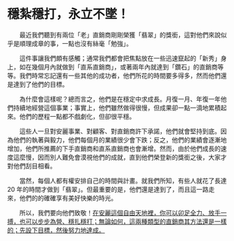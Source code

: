 # 穩紮穩打，永立不墜！

&emsp;&emsp;最近我們聽到有兩位「老」直銷商剛剛榮獲「翡翠」的獎銜，這對他們來說似乎是順理成章的事，一點也沒有絲毫「勉強」。

&emsp;&emsp;這件事讓我們頗有感觸；通常我們都會把焦點放在一些迅速竄起的「新秀」身上，如在幾個月內就做到「直系直銷商」，或著兩年內就達到「鑽石」的直銷商等等。我們時常忘記還有一些其他的成功者，他們所花的時間要多得多，然而他們還是達到了他們的目標。

&emsp;&emsp;為什麼會這樣呢？總而言之，他們是在穩定中求成長。月復一月、年復一年他們持續地經營這個事業；事實上，他們雖然做得很慢，但成果卻一點一滴地累積起來。他們的歷程一點都不戲劇化，但卻很平穩。

&emsp;&emsp;這些人一旦對安麗事業、對顧客、對直銷商許下承諾，他們就會堅持到底。因為他們的執著與毅力，他們每個月的業績很少會下跌；反之，他們的業績會逐漸地增加，他們所推薦的下手直銷商和直系直銷商也會漸增。然而，由於他們成長的速度這麼慢，因而別人難免會漠視他們的成就，直到他們榮登新的獎銜之後，大家才對他們刮目相看。

&emsp;&emsp;當然，每個人都有權安排自己的時間與計畫。就我們所知，有些人就花了長達 20 年的時間才做到「翡翠」。但最重要的是，他們還是達到了，而且這一路走來，他們的的確確享有美好快樂的時光。

&emsp;&emsp;所以，我們要向他們致敬！<u>在安麗這個自由天地裡，你可以卯足全力、放手一搏，也可以步步為營、穩扎穩打；無論如何，這兩種類型的直銷商其方法還是一樣的；先設下目標，然後努力地達成。</u>
